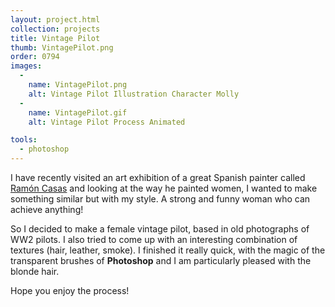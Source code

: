 ```yaml
---
layout: project.html
collection: projects
title: Vintage Pilot
thumb: VintagePilot.png
order: 0794
images:
  -
    name: VintagePilot.png
    alt: Vintage Pilot Illustration Character Molly
  -
    name: VintagePilot.gif
    alt: Vintage Pilot Process Animated

tools:
  - photoshop
---
```


I have recently visited an art exhibition of a great Spanish painter called [Ramón Casas](https://es.wikipedia.org/wiki/Ram%C3%B3n_Casas) and looking at the way he painted women, I wanted to make something similar but with my style. A strong and funny woman who can achieve anything!

So I decided to make a female vintage pilot, based in old photographs of WW2 pilots. I also tried to come up with an interesting combination of textures (hair, leather, smoke). I finished it really quick, with the magic of the transparent brushes of **Photoshop** and I am particularly pleased with the blonde hair.

Hope you enjoy the process!
